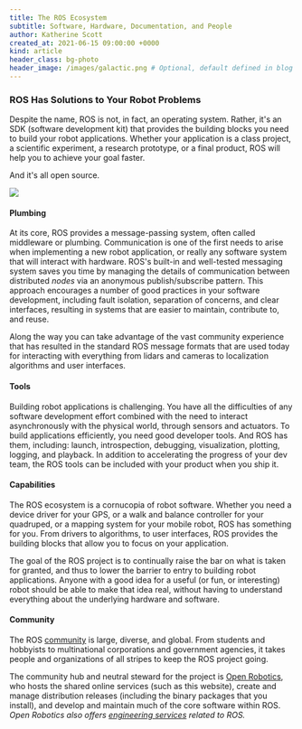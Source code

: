 ```yaml
---
title: The ROS Ecosystem
subtitle: Software, Hardware, Documentation, and People
author: Katherine Scott
created_at: 2021-06-15 09:00:00 +0000
kind: article
header_class: bg-photo
header_image: /images/galactic.png # Optional, default defined in blog layout
---
```


### ROS Has Solutions to Your Robot Problems

Despite the name, ROS is not, in fact, an operating system. Rather, it's an SDK
(software development kit) that provides the building blocks you need to build
your robot applications.
Whether your application is a class project, a scientific experiment, a
research prototype, or a final product, ROS will help you to achieve your goal
faster.

And it's all open source.

<div class="image-large">
  <img src="/images/ros-equation.svg" />
</div>

#### Plumbing

At its core, ROS provides a message-passing system, often called middleware or plumbing.
Communication is one of the first needs to arise when implementing a new robot
application, or really any software system that will interact with hardware.
ROS's built-in and well-tested messaging system saves you time by managing the
details of communication between distributed *nodes* via an anonymous
publish/subscribe pattern.
This approach encourages a number of good practices in your software
development, including fault isolation, separation of concerns, and clear
interfaces, resulting in systems that are easier to maintain, contribute to,
and reuse.

Along the way you can take advantage of the vast community experience that has
resulted in the standard ROS message formats that are used today for
interacting with everything from lidars and cameras to localization algorithms
and user interfaces.

#### Tools

Building robot applications is challenging.
You have all the difficulties of any software development effort combined with
the need to interact asynchronously with the physical world, through sensors
and actuators.
To build applications efficiently, you need good developer tools.
And ROS has them, including: launch, introspection, debugging, visualization,
plotting, logging, and playback.
In addition to accelerating the progress of your dev team, the ROS tools can be
included with your product when you ship it.

#### Capabilities

The ROS ecosystem is a cornucopia of robot software.
Whether you need a device driver for your GPS, or a walk and balance controller
for your quadruped, or a mapping system for your mobile robot, ROS has
something for you.
From drivers to algorithms, to user interfaces, ROS provides the building
blocks that allow you to focus on your application.

The goal of the ROS project is to continually raise the bar on what is taken
for granted, and thus to lower the barrier to entry to building robot
applications.
Anyone with a good idea for a useful (or fun, or interesting) robot should be
able to make that idea real, without having to understand everything about the
underlying hardware and software.

#### Community

The ROS [community](/blog/community) is large, diverse, and global.
From students and hobbyists to multinational corporations and government
agencies, it takes people and organizations of all stripes to keep the ROS
project going.

The community hub and neutral steward for the project is [Open
Robotics](https://www.openrobotics.org), who hosts the shared online services
(such as this website), create and manage distribution releases (including
the binary packages that you install), and develop and maintain much of the core
software within ROS.
*Open Robotics also offers [engineering
services](https://www.openrobotics.org/solutions) related to ROS.*
